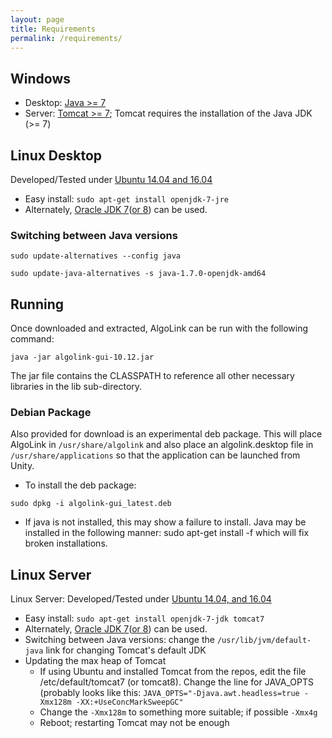 ```yaml
---
layout: page
title: Requirements
permalink: /requirements/
---
```


## Windows

- Desktop: [Java >= 7](http://www.oracle.com/technetwork/java/javase/downloads/index.html)
- Server: [Tomcat >= 7](http://tomcat.apache.org/download-70.cgi); Tomcat requires the installation of the Java JDK (>= 7)

## Linux Desktop

Developed/Tested under [Ubuntu 14.04 and 16.04](http://www.ubuntu.com/download/desktop)

- Easy install: `sudo apt-get install openjdk-7-jre`
- Alternately, [Oracle JDK 7](http://www.webupd8.org/2012/01/install-oracle-java-jdk-7-in-ubuntu-via.html)([or 8](http://www.webupd8.org/2012/09/install-oracle-java-8-in-ubuntu-via-ppa.html")) can be used.

### Switching between Java versions

```
sudo update-alternatives --config java

sudo update-java-alternatives -s java-1.7.0-openjdk-amd64
```

## Running

Once downloaded and extracted, AlgoLink can be run with the following command:

```
java -jar algolink-gui-10.12.jar
```

The jar file contains the CLASSPATH to reference all other necessary libraries in the lib sub-directory.

### Debian Package

Also provided for download is an experimental deb package. This will place AlgoLink in `/usr/share/algolink` and also place an algolink.desktop file in `/usr/share/applications` so that the application can be launched from Unity.

- To install the deb package:

```
sudo dpkg -i algolink-gui_latest.deb
```

- If java is not installed, this may show a failure to install. Java may be installed in the following manner: sudo apt-get install -f which will fix broken installations.

## Linux Server

Linux Server: Developed/Tested under [Ubuntu 14.04, and 16.04](http://www.ubuntu.com/download/server)

- Easy install: `sudo apt-get install openjdk-7-jdk tomcat7`
- Alternately, [Oracle JDK 7](http://www.webupd8.org/2012/01/install-oracle-java-jdk-7-in-ubuntu-via.html)([or 8](http://www.webupd8.org/2012/09/install-oracle-java-8-in-ubuntu-via-ppa.html")) can be used.
- Switching between Java versions: change the `/usr/lib/jvm/default-java` link for changing Tomcat's default JDK
- Updating the max heap of Tomcat
    - If using Ubuntu and installed Tomcat from the repos, edit the file /etc/default/tomcat7 (or tomcat8). Change the line for JAVA_OPTS (probably looks like this: `JAVA_OPTS="-Djava.awt.headless=true -Xmx128m -XX:+UseConcMarkSweepGC"`
    - Change the `-Xmx128m` to something more suitable; if possible `-Xmx4g`
    - Reboot; restarting Tomcat may not be enough
